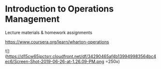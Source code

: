 # Introduction to Operations Management

Lecture materials & homework assignments

https://www.coursera.org/learn/wharton-operations

![](https://d15cw65ipctsrr.cloudfront.net/df/34290465af4b139949983564bc4ec6/Screen-Shot-2019-06-26-at-1.26.09-PM.png =250x)
